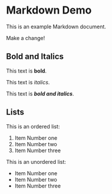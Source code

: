 # Markdown Demo

This is an example Markdown document.

Make a change!

## Bold and Italics

This text is **bold**.

This text is _italics_.

This text is **_bold and italics_**.

## Lists

This is an ordered list:

1. Item Number one
2. Item Number two
3. Item Number three

This is an unordered list:

- Item Number one
- Item Number two
- Item Number three

